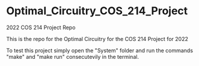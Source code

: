 # Optimal_Circuitry_COS_214_Project
2022 COS 214 Project Repo

This is the repo for the Optimal Circuitry for the COS 214 Project for 2022

To test this project simply open the "System" folder and run the commands "make" and "make run" consecutevily in the terminal.
